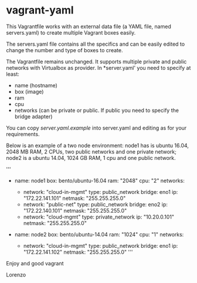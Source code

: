 # vagrant-yaml

This Vagrantfile works with an external data file (a YAML file, named servers.yaml) to create multiple Vagrant boxes easily. 

The servers.yaml file contains all the specifics and can be easily edited to change the number and type of boxes to create. 

The Vagrantfile remains unchanged. 
It supports multiple private and public networks with Virtualbox as provider.
In *server.yaml' you need to specify at least:

 * name (hostname)
 * box (image)
 * ram
 * cpu
 * networks (can be private or public. If public you need to specify the bridge adapter)
 
You can copy *server.yaml.example* into server.yaml and editing as for your requirements.

Below is an example of a two node environment: node1 has is ubuntu 16.04, 2048 MB RAM, 2 CPUs, two public networks and one private network; node2 is a ubuntu 14.04, 1024 GB RAM, 1 cpu and one public network.

'''
- name: node1
  box: bento/ubuntu-16.04
  ram: "2048"
  cpu: "2"
  networks:
    - network: "cloud-in-mgmt"
      type: public_network
      bridge: eno1
      ip: "172.22.141.101"
      netmask: "255.255.255.0"
    - network: "public-net"
      type: public_network
      bridge: eno2
      ip: "172.22.140.101"
      netmask: "255.255.255.0"
    - network: "cloud-mgmt"
      type: private_network
      ip: "10.20.0.101"
      netmask: "255.255.255.0"

- name: node2
  box: bento/ubuntu-14.04
  ram: "1024"
  cpu: "1"
  networks:
    - network: "cloud-in-mgmt"
      type: public_network
      bridge: eno1
      ip: "172.22.141.102"
      netmask: "255.255.255.0"
'''
 
Enjoy and good vagrant
 
Lorenzo  

